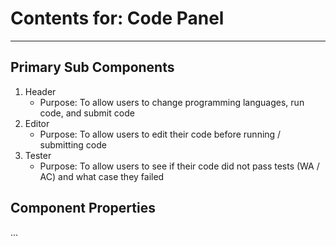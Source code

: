 # Contents for: Code Panel
---

## Primary Sub Components

1. Header
    - Purpose: To allow users to change programming languages, run code, and submit code
2. Editor
    - Purpose: To allow users to edit their code before running / submitting code
3. Tester
    - Purpose: To allow users to see if their code did not pass tests (WA / AC) and what case they failed

## Component Properties

...